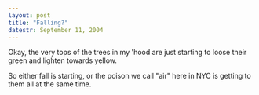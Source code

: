 ```yaml
---
layout: post
title: "Falling?"
datestr: September 11, 2004
---
```


Okay, the very tops of the trees in my 'hood are just starting to loose their green and lighten towards yellow.

So either fall is starting, or the poison we call "air" here in NYC is getting to them all at the same time.

